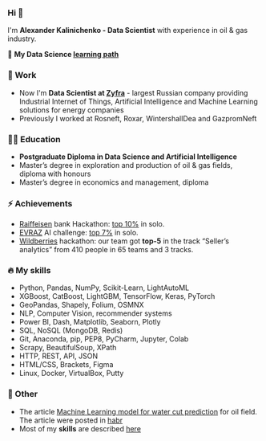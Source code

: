 ### Hi 👋
I'm **Alexander Kalinichenko - Data Scientist** with experience in oil & gas industry.

🌱 **My Data Science [learning path](https://github.com/alex-kalinichenko/gb)**

### 🏢 Work
- Now I'm **Data Scientist at [Zyfra](https://www.zyfra.com/)** - largest Russian company providing Industrial Internet of Things, Artificial Intelligence and Machine Learning solutions for energy companies
- Previously I worked at Rosneft, Roxar, WintershallDea and GazpromNeft

### 👨‍🎓 Education
- **Postgraduate Diploma in Data Science and Artificial Intelligence**
- Master’s degree in exploration and production of oil & gas fields, diploma with honours
- Master’s degree in economics and management, diploma

### ⚡ Achievements
- [Raiffeisen](https://raifhack.ru/) bank Hackathon: [top 10%](https://github.com/alex-kalinichenko/raifhack) in solo.
- [EVRAZ](https://hackathon.evraz.com/) AI challenge: [top 7%](https://github.com/alex-kalinichenko/evraz_ai) in solo.
- [Wildberries](https://hack-app.wildberries.ru/contests/hack#/) hackathon: our team got **top-5** in the track “Seller’s analytics” from 410 people in 65 teams and 3 tracks.

### 🔥 My skills
- Python, Pandas, NumPy, Scikit-Learn, LightAutoML
- XGBoost, CatBoost, LightGBM, TensorFlow, Keras, PyTorch
- GeoPandas, Shapely, Folium, OSMNX
- NLP, Computer Vision, recommender systems
- Power BI, Dash, Matplotlib, Seaborn, Plotly
- SQL, NoSQL (MongoDB, Redis)
- Git, Anaconda, pip, PEP8, PyCharm, Jupyter, Colab
- Scrapy, BeautifulSoup, XPath
- HTTP, REST, API, JSON
- HTML/CSS, Brackets, Figma
- Linux, Docker, VirtualBox, Putty 

### 💬 Other
- The article [Machine Learning model for water cut prediction](https://github.com/alex-kalinichenko/re/tree/master/wct_fc) for oil field. The article were posted in [habr](https://habr.com/ru/post/533470/)
- Most of my **skills** are described [here](https://github.com/alex-kalinichenko/gb#readme)


<!--
**alex-kalinichenko/alex-kalinichenko** is a ✨ _special_ ✨ repository because its `README.md` (this file) appears on your GitHub profile.

Here are some ideas to get you started:

- 🔭 I’m currently working on ...
- 🌱 I’m currently learning ...
- 👯 I’m looking to collaborate on ...
- 🤔 I’m looking for help with ...
- 💬 Ask me about ...
- 📫 How to reach me: ...
- 😄 Pronouns: ...
- ⚡ Fun fact: ...
-->
